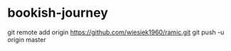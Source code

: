 # bookish-journey
git remote add origin https://github.com/wiesiek1960/ramic.git git push -u origin master
